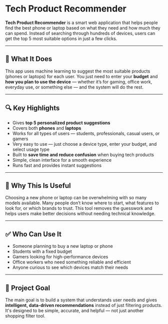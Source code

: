 # Tech Product Recommender

**Tech Product Recommender** is a smart web application that helps people find the best phone or laptop based on what they need and how much they can spend. Instead of searching through hundreds of devices, users can get the top 5 most suitable options in just a few clicks.

---

## 🧠 What It Does

This app uses machine learning to suggest the most suitable products (phones or laptops) for each user. You just need to enter your **budget** and **how you plan to use the device** — whether it’s for gaming, office work, everyday use, or something else — and the system will do the rest.

---

## 🔍 Key Highlights

- Gives **top 5 personalized product suggestions**
- Covers both **phones** and **laptops**
- Works for all types of users — students, professionals, casual users, or gamers
- Very easy to use — just choose a device type, enter your budget, and select usage type
- Built to **save time and reduce confusion** when buying tech products
- Simple, clean interface for a smooth experience
- Runs fast and provides instant suggestions

---

## 🎯 Why This Is Useful

Choosing a new phone or laptop can be overwhelming with so many models available. Many people don’t know where to start, what features to look for, or which brands to trust. This tool removes the guesswork and helps users make better decisions without needing technical knowledge.

---

## ✅ Who Can Use It

- Someone planning to buy a new laptop or phone
- Students with a fixed budget
- Gamers looking for high-performance devices
- Office workers who need something reliable and efficient
- Anyone curious to see which devices match their needs

---

## 🚀 Project Goal

The main goal is to build a system that understands user needs and gives **intelligent, data-driven recommendations** instead of just filtering products. It's designed to be simple, accurate, and helpful — not just another shopping filter tool.
